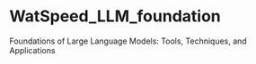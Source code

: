 # WatSpeed_LLM_foundation
Foundations of Large Language Models: Tools, Techniques, and Applications
